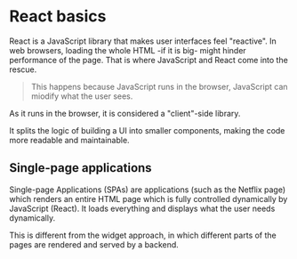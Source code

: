 # React basics

React is a JavaScript library that makes user interfaces feel "reactive". In
web browsers, loading the whole HTML -if it is big- might hinder performance
of the page. That is where JavaScript and React come into the rescue.

> This happens because JavaScript runs in the browser, JavaScript can miodify
> what the user sees.

As it runs in the browser, it is considered a "client"-side library. 

It splits the logic of building a UI into smaller components, making the code
more readable and maintainable.

## Single-page applications

Single-page Applications (SPAs) are applications (such as the Netflix page)
which renders an entire HTML page which is fully controlled dynamically by
JavaScript (React). It loads everything and displays what the user needs
dynamically.

This is different from the widget approach, in which different
parts of the pages are rendered and served by a backend.
